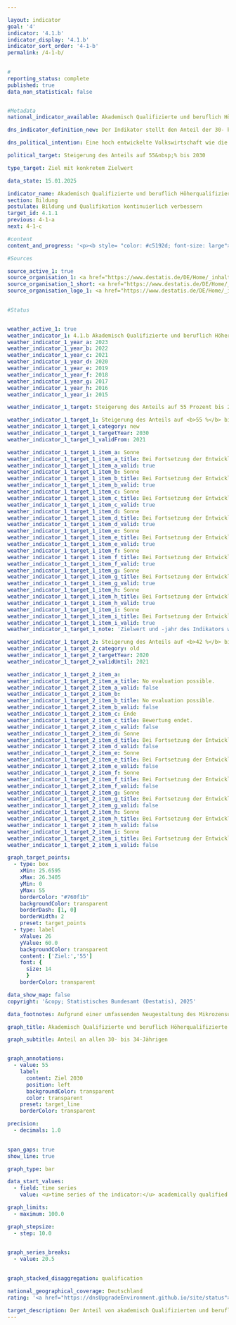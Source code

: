 ```yaml
---

layout: indicator        
goal: '4'        
indicator: '4.1.b'        
indicator_display: '4.1.b'        
indicator_sort_order: '4-1-b'        
permalink: /4-1-b/        
        

#
reporting_status: complete        
published: true        
data_non_statistical: false        


#Metadata        
national_indicator_available: Akademisch Qualifizierte und beruflich Höherqualifizierte        

dns_indicator_definition_new: Der Indikator stellt den Anteil der 30- bis 34-Jährigen (in %) dar, der über einen Abschluss des Tertiärbereichs (Stufen 5&nbsp;bis 8&nbsp;der Internationalen Standardklassifikation des Bildungswesens, ISCED 2011) oder einen postsekundaren nicht-tertiären Abschluss (Stufe 4&nbsp;der ISCED) verfügt.        

dns_political_intention: Eine hoch entwickelte Volkswirtschaft wie die deutsche, in der der Dienstleistungssektor und der Bedarf an Wissen und Expertise immer stärker in den Vordergrund rücken, benötigt hoch qualifizierte Arbeitskräfte.        

political_target: Steigerung des Anteils auf 55&nbsp;% bis 2030        

type_target: Ziel mit konkretem Zielwert        

data_state: 15.01.2025        

indicator_name: Akademisch Qualifizierte und beruflich Höherqualifizierte        
section: Bildung        
postulate: Bildung und Qualifikation kontinuierlich verbessern        
target_id: 4.1.1        
previous: 4-1-a        
next: 4-1-c        

#content         
content_and_progress: '<p><b style= "color: #c5192d; font-size: large">4.1.b Akademisch Qualifizierte und beruflich Höherqualifizierte</b><br><br>Der Indikator stellt den Anteil der 30- bis 34-Jährigen dar, die über einen akademisch qualifizierenden oder beruflich höherqualifizierenden Abschluss verfügen. Die Bezeichnung des Indikators orientiert sich an der Tradition des dualen Ausbildungssystems in Deutschland. Erfasst werden neben tertiären Bildungsabschlüssen an Hochschulen, Fachhochschulen, Verwaltungsfachhochschulen, Berufsakademien, Fachschulen und Fachakademien auch Meister- und Technikerabschlüsse. Zusätzlich berücksichtigt der Indikator weitere Qualifikationen, etwa abgeschlossene Berufsausbildungen nach dem Abitur sowie Abschlüsse in Gesundheits- und Sozialberufen, beispielsweise die Ausbildung zur Medizinisch-technischen Assistenz. Zur internationalen Vergleichbarkeit von Bildungsabschlüssen dient die <i>International Standard Classification of Education (ISCED)</i>. Sie ordnet gleichwertige Abschlüsse einheitlichen ISCED-Stufen zu. Der Indikator umfasst sowohl tertiäre Bildungsabschlüsse (ISCED-Stufen 5&nbsp;bis 8) als auch postsekundare, nicht-tertiäre Abschlüsse der ISCED-Stufe 4.<br><br>Datengrundlage ist der Mikrozensus&nbsp;–&nbsp;eine jährliche Stichprobenerhebung, die rund 1&nbsp;% der Bevölkerung in Deutschland erfasst. Ergänzend fließen Daten aus der Hochschulstatistik des Statistischen Bundesamts ein.<br><br>Im Jahr 1999&nbsp;lag der Anteil akademisch oder beruflich höherqualifizierter Personen in der Altersklasse der 30- bis 34-Jährigen bei 33,4&nbsp;%. Bis 2024&nbsp;stieg dieser Wert um 24,0&nbsp;Prozentpunkte auf 57,3&nbsp;%. Damit wurde der politisch festgelegte Zielwert von 55&nbsp;% für das Jahr 2030&nbsp;bereits im Jahr 2023&nbsp;überschritten.<br><br>Auch das geschlechtsspezifische Verhältnis hat sich im Zeitverlauf deutlich verändert: 1999&nbsp;lag der Anteil der Männer noch um 3,8&nbsp;Prozentpunkte über dem der Frauen. Im Jahr 2006&nbsp;erreichten beide Geschlechter den gleichen Wert. Seit 2007&nbsp;liegt der Anteil der Frauen mit einem tertiären oder postsekundaren nicht-tertiären Abschluss durchgehend über dem der Männer. Im Jahr 2024&nbsp;betrug er bei den Frauen 61,6&nbsp;% und überstieg damit deutlich den politisch festgelegten Zielwert von 55&nbsp;%. Der Anteil der Männer lag bei 53,3&nbsp;% und wird den Zielwert voraussichtlich erst in den kommenden Jahren erreichen.<br><br>In vielen anderen Ländern existieren keine postsekundaren, nicht-tertiären Abschlüsse. Deshalb ist der international vergleichbare Indikator&nbsp;–&nbsp;wie im Rahmen der EU-Strategie <i>Europa 2020</i> definiert&nbsp;–&nbsp;enger gefasst und berücksichtigt ausschließlich tertiäre Bildungsabschlüsse (ISCED-Stufen 5&nbsp;bis 8).<br><br>Im Jahr 2024&nbsp;lag der entsprechende Indikatorwert für die EU-Mitgliedstaaten bei 44,7&nbsp;% und setzte damit den seit 2005&nbsp;anhaltenden Anstieg fort. In Deutschland erreichte der entsprechende Wert 42,3&nbsp;% und lag somit 2,4&nbsp;Prozentpunkte unter dem EU-Durchschnitt. Auch hier zeigt sich ein geschlechtsspezifischer Unterschied: Der Anteil der Frauen lag 2024&nbsp;bei 43,6&nbsp;%, jener der Männer bei 41,1&nbsp;%.<br><br>Der Fachkräftebedarf lässt sich nicht allein durch akademisch Qualifizierte decken&nbsp;–&nbsp;auch Personen mit beruflicher Ausbildung spielen eine zunehmend wichtige Rolle bei der Bewältigung des Fachkräftemangels. Gleichzeitig ist jedoch ein rückläufiger Trend bei der abgeschlossenen Erstausbildung zu beobachten: Der Anteil der 30- bis 34-Jährigen, die ausschließlich über eine abgeschlossene Erstausbildung verfügen (ohne zusätzlichen akademischen oder höherqualifizierenden Bildungsabschluss), ist seit 1999&nbsp;kontinuierlich gesunken. Im Jahr 2024&nbsp;lag er nur noch bei 21,9&nbsp;%, während er 1999&nbsp;noch bei rund 50&nbsp;% lag. Insgesamt ist das Fachkräftepotenzial&nbsp;–&nbsp;also die Summe aus akademisch Qualifizierten, beruflich Höherqualifizierten und Personen mit abgeschlossener Erstausbildung&nbsp;–&nbsp;in den letzten Jahren deutlich zurückgegangen. Seit 2021&nbsp;liegt der Anteil der 30- bis 34-Jährigen, die als Fachkräfte gelten, erstmals unter der 80&nbsp;%-Marke und erreichte im Jahr 2024&nbsp;nur noch 79,2&nbsp;%.</p>'                

#Sources        

source_active_1: true
source_organisation_1: <a href="https://www.destatis.de/DE/Home/_inhalt.html" target="_blank">Statistisches Bundesamt</a>
source_organisation_1_short: <a href="https://www.destatis.de/DE/Home/_inhalt.html" target="_blank">Statistisches Bundesamt</a>
source_organisation_logo_1: <a href="https://www.destatis.de/DE/Home/_inhalt.html" target="_blank"><img src="https://dnsTestEnvironment.github.io/dns-indicators/public/OrgImgDe/destatis.png" alt="Statistisches Bundesamt" title=" Klicken Sie hier um zur Homepage der Organisation Statistisches Bundesamt zu gelangen." style="height:60px; width:148px; border:transparent"/></a>
        

#Status        


weather_active_1: true
weather_indicator_1: 4.1.b Akademisch Qualifizierte und beruflich Höherqualifizierte
weather_indicator_1_year_a: 2023
weather_indicator_1_year_b: 2022
weather_indicator_1_year_c: 2021
weather_indicator_1_year_d: 2020
weather_indicator_1_year_e: 2019
weather_indicator_1_year_f: 2018
weather_indicator_1_year_g: 2017
weather_indicator_1_year_h: 2016
weather_indicator_1_year_i: 2015

weather_indicator_1_target: Steigerung des Anteils auf 55 Prozent bis 2030

weather_indicator_1_target_1: Steigerung des Anteils auf <b>55 %</b> bis <b>2030</b>
weather_indicator_1_target_1_category: new
weather_indicator_1_target_1_targetYear: 2030
weather_indicator_1_target_1_validFrom: 2021

weather_indicator_1_target_1_item_a: Sonne
weather_indicator_1_target_1_item_a_title: Bei Fortsetzung der Entwicklung aus 2023 wäre der Zielwert erreicht oder um weniger als 5&nbsp;% der Differenz zwischen Zielwert und dem Wert aus 2023 verfehlt worden.
weather_indicator_1_target_1_item_a_valid: true
weather_indicator_1_target_1_item_b: Sonne
weather_indicator_1_target_1_item_b_title: Bei Fortsetzung der Entwicklung aus 2022 wäre der Zielwert erreicht oder um weniger als 5&nbsp;% der Differenz zwischen Zielwert und dem Wert aus 2022 verfehlt worden.
weather_indicator_1_target_1_item_b_valid: true
weather_indicator_1_target_1_item_c: Sonne
weather_indicator_1_target_1_item_c_title: Bei Fortsetzung der Entwicklung aus 2021 wäre der Zielwert erreicht oder um weniger als 5&nbsp;% der Differenz zwischen Zielwert und dem Wert aus 2021 verfehlt worden.
weather_indicator_1_target_1_item_c_valid: true
weather_indicator_1_target_1_item_d: Sonne
weather_indicator_1_target_1_item_d_title: Bei Fortsetzung der Entwicklung aus 2020 wäre der Zielwert erreicht oder um weniger als 5&nbsp;% der Differenz zwischen Zielwert und dem Wert aus 2020 verfehlt worden.
weather_indicator_1_target_1_item_d_valid: true
weather_indicator_1_target_1_item_e: Sonne
weather_indicator_1_target_1_item_e_title: Bei Fortsetzung der Entwicklung aus 2019 wäre der Zielwert erreicht oder um weniger als 5&nbsp;% der Differenz zwischen Zielwert und dem Wert aus 2019 verfehlt worden.
weather_indicator_1_target_1_item_e_valid: true
weather_indicator_1_target_1_item_f: Sonne
weather_indicator_1_target_1_item_f_title: Bei Fortsetzung der Entwicklung aus 2018 wäre der Zielwert erreicht oder um weniger als 5&nbsp;% der Differenz zwischen Zielwert und dem Wert aus 2018 verfehlt worden.
weather_indicator_1_target_1_item_f_valid: true
weather_indicator_1_target_1_item_g: Sonne
weather_indicator_1_target_1_item_g_title: Bei Fortsetzung der Entwicklung aus 2017 wäre der Zielwert erreicht oder um weniger als 5&nbsp;% der Differenz zwischen Zielwert und dem Wert aus 2017 verfehlt worden.
weather_indicator_1_target_1_item_g_valid: true
weather_indicator_1_target_1_item_h: Sonne
weather_indicator_1_target_1_item_h_title: Bei Fortsetzung der Entwicklung aus 2016 wäre der Zielwert erreicht oder um weniger als 5&nbsp;% der Differenz zwischen Zielwert und dem Wert aus 2016 verfehlt worden.
weather_indicator_1_target_1_item_h_valid: true
weather_indicator_1_target_1_item_i: Sonne
weather_indicator_1_target_1_item_i_title: Bei Fortsetzung der Entwicklung aus 2015 wäre der Zielwert erreicht oder um weniger als 5&nbsp;% der Differenz zwischen Zielwert und dem Wert aus 2015 verfehlt worden.
weather_indicator_1_target_1_item_i_valid: true
weather_indicator_1_target_1_note: 'Zielwert und -jahr des Indikators wurden im Rahmen der <a href="https:///www.bundesregierung.de/resource/blob/975274/1873516/6c607bb5f16993ef18440d9e0dae55cb/2021-03-10-dns-2021-finale-langfassung-barrierefrei-data.pdf?download=1"> Weiterentwicklung der Deutschen Nachhaltigkeitsstrategie 2021</a> angepasst. Seit Inkrafttreten dieses Beschlusses gilt für den Indikator das geänderte Ziel (55 % bis 2030).'

weather_indicator_1_target_2: Steigerung des Anteils auf <b>42 %</b> bis <b>2020</b>
weather_indicator_1_target_2_category: old
weather_indicator_1_target_2_targetYear: 2020
weather_indicator_1_target_2_validUntil: 2021

weather_indicator_1_target_2_item_a: 
weather_indicator_1_target_2_item_a_title: No evaluation possible.
weather_indicator_1_target_2_item_a_valid: false
weather_indicator_1_target_2_item_b: 
weather_indicator_1_target_2_item_b_title: No evaluation possible.
weather_indicator_1_target_2_item_b_valid: false
weather_indicator_1_target_2_item_c: Ende
weather_indicator_1_target_2_item_c_title: Bewertung endet.
weather_indicator_1_target_2_item_c_valid: false
weather_indicator_1_target_2_item_d: Sonne
weather_indicator_1_target_2_item_d_title: Bei Fortsetzung der Entwicklung aus 2020 wäre der Zielwert erreicht oder um weniger als 5&nbsp;% der Differenz zwischen Zielwert und dem Wert aus 2020 verfehlt worden.
weather_indicator_1_target_2_item_d_valid: false
weather_indicator_1_target_2_item_e: Sonne
weather_indicator_1_target_2_item_e_title: Bei Fortsetzung der Entwicklung aus 2019 wäre der Zielwert erreicht oder um weniger als 5&nbsp;% der Differenz zwischen Zielwert und dem Wert aus 2019 verfehlt worden.
weather_indicator_1_target_2_item_e_valid: false
weather_indicator_1_target_2_item_f: Sonne
weather_indicator_1_target_2_item_f_title: Bei Fortsetzung der Entwicklung aus 2018 wäre der Zielwert erreicht oder um weniger als 5&nbsp;% der Differenz zwischen Zielwert und dem Wert aus 2018 verfehlt worden.
weather_indicator_1_target_2_item_f_valid: false
weather_indicator_1_target_2_item_g: Sonne
weather_indicator_1_target_2_item_g_title: Bei Fortsetzung der Entwicklung aus 2017 wäre der Zielwert erreicht oder um weniger als 5&nbsp;% der Differenz zwischen Zielwert und dem Wert aus 2017 verfehlt worden.
weather_indicator_1_target_2_item_g_valid: false
weather_indicator_1_target_2_item_h: Sonne
weather_indicator_1_target_2_item_h_title: Bei Fortsetzung der Entwicklung aus 2016 wäre der Zielwert erreicht oder um weniger als 5&nbsp;% der Differenz zwischen Zielwert und dem Wert aus 2016 verfehlt worden.
weather_indicator_1_target_2_item_h_valid: false
weather_indicator_1_target_2_item_i: Sonne
weather_indicator_1_target_2_item_i_title: Bei Fortsetzung der Entwicklung aus 2015 wäre der Zielwert erreicht oder um weniger als 5&nbsp;% der Differenz zwischen Zielwert und dem Wert aus 2015 verfehlt worden.
weather_indicator_1_target_2_item_i_valid: false        

graph_target_points:
  - type: box
    xMin: 25.6595
    xMax: 26.3405
    yMin: 0
    yMax: 55
    borderColor: "#760f1b"
    backgroundColor: transparent
    borderDash: [1, 0]
    borderWidth: 2
    preset: target_points
  - type: label
    xValue: 26
    yValue: 60.0
    backgroundColor: transparent
    content: ['Ziel:','55']
    font: {
      size: 14
      }
    borderColor: transparent        

data_show_map: false        
copyright: '&copy; Statistisches Bundesamt (Destatis), 2025'        

data_footnotes: Aufgrund einer umfassenden Neugestaltung des Mikrozensus ist ein Vergleich der Daten des Erhebungsjahres 2020 mit den Vorjahren nur eingeschränkt möglich (Zeitreihenbruch).<br>• Die Daten basieren auf einer Sonderauswertung und sind nicht öffentlich zugänglich.<br>• 2024 vorläufige Daten.        

graph_title: Akademisch Qualifizierte und beruflich Höherqualifizierte        

graph_subtitle: Anteil an allen 30- bis 34-Jährigen        


graph_annotations:
  - value: 55
    label:
      content: Ziel 2030
      position: left
      backgroundColor: transparent
      color: transparent
    preset: target_line
    borderColor: transparent        

precision: 
  - decimals: 1.0
            

span_gaps: true        
show_line: true        

graph_type: bar                

data_start_values: 
  - field: time series
    value: <u>time series of the indicator:</u> academically qualified and professionally highly qualified persons        

graph_limits: 
  - maximum: 100.0        

graph_stepsize: 
  - step: 10.0
            

graph_series_breaks: 
  - value: 20.5
            

graph_stacked_disaggregation: qualification                

national_geographical_coverage: Deutschland                
rating: '<a href="https://dnsUpgradeEnvironment.github.io/site/status"><img src="https://sdg-indikatoren.de/public/Wettersymbole/Sonne.png" title="Bei Fortsetzung der Entwicklung aus 2023 wäre der Zielwert erreicht oder um weniger als 5&nbsp;% der Differenz zwischen Zielwert und dem Wert aus 2023 verfehlt worden." alt="Wettersymbol Sonne"/></a>'        

target_description: Der Anteil von akademisch Qualifizierten und beruflich Höherqualifizierten soll bis 2030 auf mindestens 55 % gesteigert werden.<br><br>• Ausgehend von der Zielformulierung wurde das politisch festgelegte Ziel bereits im Jahr 2023 vorzeitig erreicht. Der Indikator 4.1.b wird daher für das Jahr 2023 mit <b>Sonne</b> bewertet.        
---
```


